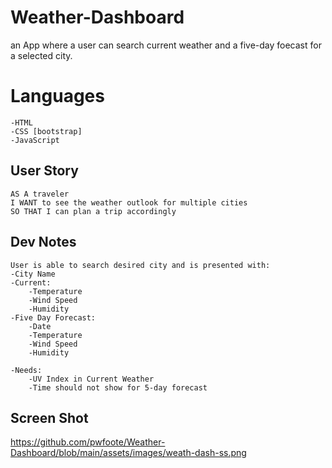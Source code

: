 # Weather-Dashboard
an App where a user can search current weather and a five-day foecast for a selected city.

# Languages
    -HTML
    -CSS [bootstrap]
    -JavaScript

## User Story
    AS A traveler
    I WANT to see the weather outlook for multiple cities
    SO THAT I can plan a trip accordingly   

## Dev Notes
    User is able to search desired city and is presented with:
    -City Name
    -Current:
        -Temperature
        -Wind Speed
        -Humidity
    -Five Day Forecast:
        -Date
        -Temperature
        -Wind Speed
        -Humidity
    
    -Needs:
        -UV Index in Current Weather
        -Time should not show for 5-day forecast


## Screen Shot
https://github.com/pwfoote/Weather-Dashboard/blob/main/assets/images/weath-dash-ss.png 